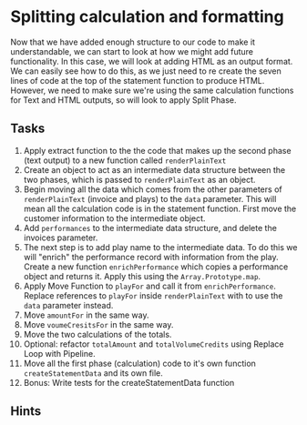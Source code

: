# Splitting calculation and formatting

Now that we have added enough structure to our code to make it understandable, we can start to look at how we might add future functionality. In this case, we will look at adding HTML as an output format. We can easily see how to do this, as we just need to re create the seven lines of code at the top of the statement function to produce HTML. However, we need to make sure we're using the same calculation functions for Text and HTML outputs, so will look to apply Split Phase.

## Tasks
1. Apply extract function to the the code that makes up the second phase (text output) to a new function called `renderPlainText`
2. Create an object to act as an intermediate data structure between the two phases, which is passed to `renderPlainText` as an object.
3. Begin moving all the data which comes from the other parameters of `renderPlainText` (invoice and plays) to the `data` parameter. This will mean all the calculation code is in the statement function. First move the customer information to the intermediate object.
4. Add `performances` to the intermediate data structure, and delete the invoices parameter.
5. The next step is to add play name to the intermediate data. To do this we will "enrich" the performance record with information from the play. Create a new function `enrichPerformance` which copies a performance object and returns it. Apply this using the `Array.Prototype.map`.
6. Apply Move Function to `playFor` and call it from `enrichPerformance`. Replace references to `playFor` inside `renderPlainText` with to use the `data` parameter instead.
7. Move `amountFor` in the same way.
8. Move `voumeCresitsFor` in the same way.
9. Move the two calculations of the totals.
10. Optional: refactor `totalAmount` and `totalVolumeCredits` using Replace Loop with Pipeline.
11. Move all the first phase (calculation) code to it's own function `createStatementData` and its own file.
12. Bonus: Write tests for the createStatementData function

## Hints
